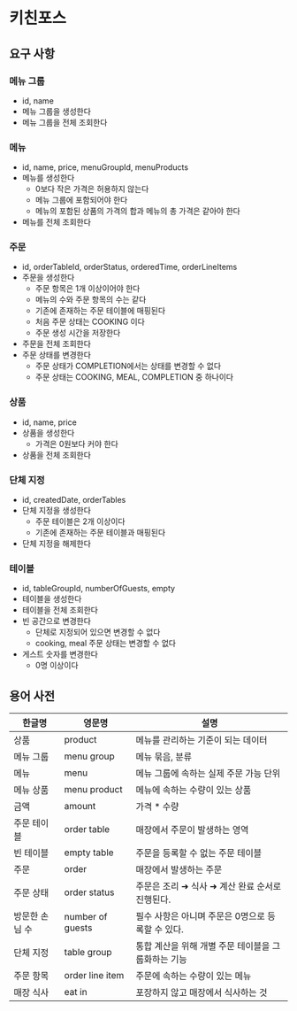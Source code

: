 # 키친포스

## 요구 사항

### 메뉴 그룹
- id, name
- 메뉴 그룹을 생성한다
- 메뉴 그룹을 전체 조회한다

### 메뉴
- id, name, price, menuGroupId, menuProducts
- 메뉴를 생성한다
    - 0보다 작은 가격은 허용하지 않는다
    - 메뉴 그룹에 포함되어야 한다 
    - 메뉴의 포함된 상품의 가격의 합과 메뉴의 총 가격은 같아야 한다
- 메뉴를 전체 조회한다

### 주문
- id, orderTableId, orderStatus, orderedTime, orderLineItems
- 주문을 생성한다
  - 주문 항목은 1개 이상이어야 한다
  - 메뉴의 수와 주문 항목의 수는 같다
  - 기존에 존재하는 주문 테이블에 매핑된다
  - 처음 주문 상태는 COOKING 이다
  - 주문 생성 시간을 저장한다
- 주문을 전체 조회한다
- 주문 상태를 변경한다
    - 주문 상태가 COMPLETION에서는 상태를 변경할 수 없다
    - 주문 상태는 COOKING, MEAL, COMPLETION 중 하나이다

### 상품
- id, name, price
- 상품을 생성한다
  - 가격은 0원보다 커야 한다
- 상품을 전체 조회한다

### 단체 지정
- id, createdDate, orderTables
- 단체 지정을 생성한다
    - 주문 테이블은 2개 이상이다
    - 기존에 존재하는 주문 테이블과 매핑된다
- 단체 지정을 해제한다

### 테이블
- id, tableGroupId, numberOfGuests, empty
- 테이블을 생성한다
- 테이블을 전체 조회한다
- 빈 공간으로 변경한다
  - 단체로 지정되어 있으면 변경할 수 없다 
  - cooking, meal 주문 상태는 변경할 수 없다
- 게스트 숫자를 변경한다
  - 0명 이상이다

## 용어 사전

| 한글명 | 영문명 | 설명 |
| --- | --- | --- |
| 상품 | product | 메뉴를 관리하는 기준이 되는 데이터 |
| 메뉴 그룹 | menu group | 메뉴 묶음, 분류 |
| 메뉴 | menu | 메뉴 그룹에 속하는 실제 주문 가능 단위 |
| 메뉴 상품 | menu product | 메뉴에 속하는 수량이 있는 상품 |
| 금액 | amount | 가격 * 수량 |
| 주문 테이블 | order table | 매장에서 주문이 발생하는 영역 |
| 빈 테이블 | empty table | 주문을 등록할 수 없는 주문 테이블 |
| 주문 | order | 매장에서 발생하는 주문 |
| 주문 상태 | order status | 주문은 조리 ➜ 식사 ➜ 계산 완료 순서로 진행된다. |
| 방문한 손님 수 | number of guests | 필수 사항은 아니며 주문은 0명으로 등록할 수 있다. |
| 단체 지정 | table group | 통합 계산을 위해 개별 주문 테이블을 그룹화하는 기능 |
| 주문 항목 | order line item | 주문에 속하는 수량이 있는 메뉴 |
| 매장 식사 | eat in | 포장하지 않고 매장에서 식사하는 것 |

